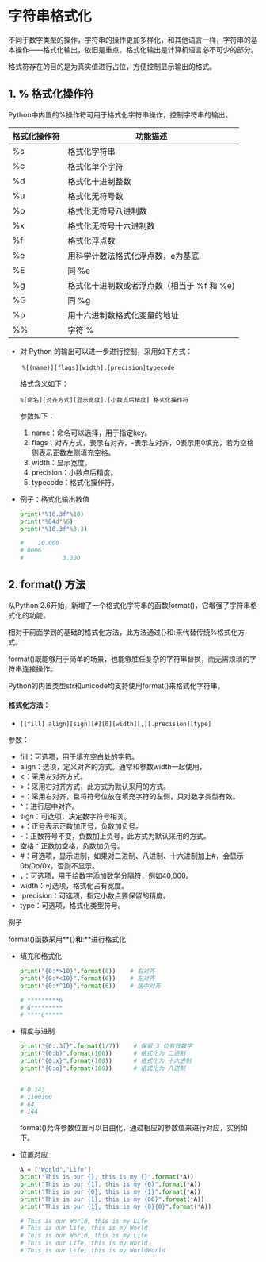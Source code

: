 # 字符串格式化

不同于数字类型的操作，字符串的操作更加多样化，和其他语言一样，字符串的基本操作——格式化输出，依旧是重点。格式化输出是计算机语言必不可少的部分。

格式符存在的目的是为真实值进行占位，方便控制显示输出的格式。

## 1. % 格式化操作符

Python中内置的%操作符可用于格式化字符串操作，控制字符串的输出。

| 格式化操作符 | 功能描述                                   |
| ------------ | ------------------------------------------ |
| %s           | 格式化字符串                               |
| %c           | 格式化单个字符                             |
| %d           | 格式化十进制整数                           |
| %u           | 格式化无符号数                             |
| %o           | 格式化无符号八进制数                       |
| %x           | 格式化无符号十六进制数                     |
| %f           | 格式化浮点数                               |
| %e           | 用科学计数法格式化浮点数，e为基底          |
| %E           | 同 %e                                      |
| %g           | 格式化十进制数或者浮点数（相当于 %f 和 %e) |
| %G           | 同 %g                                      |
| %p           | 用十六进制数格式化变量的地址               |
| %%           | 字符 %                                     |

- 对 Python 的输出可以进一步进行控制，采用如下方式：

  ​		`%[(name)][flags][width].[precision]typecode`

  

  格式含义如下：

  ​		`%[命名][对齐方式][显示宽度].[小数点后精度] 格式化操作符`

  

  参数如下：

  1. name：命名可以选择，用于指定key。
  2. flags：对齐方式，表示右对齐，-表示左对齐，0表示用0填充，若为空格则表示正数左侧填充空格。　
  3. width：显示宽度。　
  4. precision：小数点后精度。　
  5. typecode：格式化操作符。

  

- 例子：格式化输出数值

  ```python
  print("%10.3f"%10)
  print("%04d"%6)
  print("%16.3f"%3.3)
  
  #    10.000
  # 0006
  #           3.300
  ```

## 2. format() 方法 

从Python 2.6开始，新增了一个格式化字符串的函数format()，它增强了字符串格式化的功能。

相对于前面学到的基础的格式化方法，此方法通过{}和:来代替传统%格式化方式。

format()既能够用于简单的场景，也能够胜任复杂的字符串替换，而无需烦琐的字符串连接操作。

Python的内置类型str和unicode均支持使用format()来格式化字符串。

#### 格式化方法：

- `[[fill] align][sign][#][0][width][,][.precision][type]`

参数：

- fill：可选项，用于填充空白处的字符。　
- align：选项，定义对齐的方式。通常和参数width一起使用，
- <：采用左对齐方式。
- \>：采用右对齐方式，此方式为默认采用的方式。
- =：采用右对齐，且将符号位放在填充字符的左侧，只对数字类型有效。
- ^：进行居中对齐。　
- sign：可选项，决定数字符号相关。
- +：正号表示正数加正号，负数加负号。
- -：正数符号不变，负数加上负号，此方式为默认采用的方式。
- 空格：正数加空格，负数加负号。　
- #：可选项，显示进制，如果对二进制、八进制、十六进制加上#，会显示0b/0o/0x，否则不显示。　
- ，：可选项，用于给数字添加数学分隔符，例如40,000。　
- width：可选项，格式化占有宽度。　
- .precision：可选项，指定小数点要保留的精度。　
- type：可选项，格式化类型符号。

例子

format()函数采用**{}**和**:**进行格式化

- 填充和格式化

  ```python
  print("{0:*>10}".format(6))    # 右对齐
  print("{0:*<10}".format(6))    # 左对齐
  print("{0:*^10}".format(6))    # 居中对齐
  
  # *********6
  # 6*********
  # ****6*****
  ```

- 精度与进制

  ```python
  print("{0:.3f}".format(1/7))    # 保留 3 位有效数字
  print("{0:b}".format(100))      # 格式化为 二进制
  print("{0:x}".format(100))      # 格式化为 十六进制
  print("{0:o}".format(100))      # 格式化为 八进制
  
  
  # 0.143
  # 1100100
  # 64
  # 144
  
  ```

  format()允许参数位置可以自由化，通过相应的参数值来进行对应，实例如下。

- 位置对应

  ```python
  A = ["World","Life"]
  print("This is our {}, this is my {}".format(*A))
  print("This is our {1}, this is my {0}".format(*A))
  print("This is our {0}, this is my {1}".format(*A))
  print("This is our {1}, this is my {00}".format(*A))
  print("This is our {1}, this is my {0}{0}".format(*A))
  
  # This is our World, this is my Life
  # This is our Life, this is my World
  # This is our World, this is my Life
  # This is our Life, this is my World
  # This is our Life, this is my WorldWorld
  ```

  
